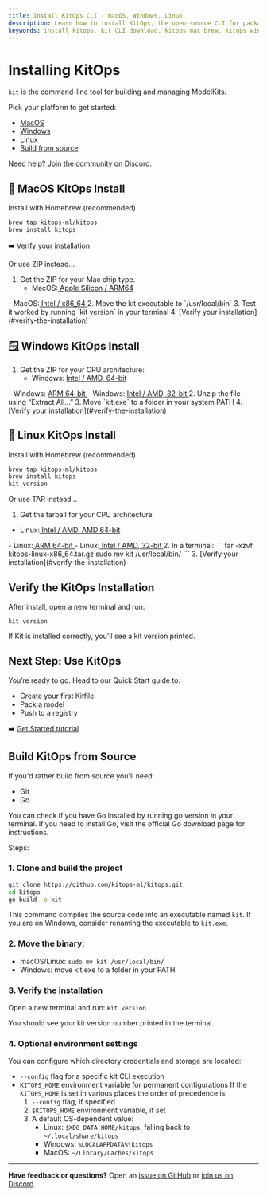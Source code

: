 ```yaml
---
title: Install KitOps CLI - macOS, Windows, Linux
description: Learn how to install KitOps, the open-source CLI for packaging and managing AI/ML models with ModelKits. Supports macOS, Windows, Linux, and source builds.
keywords: install kitops, kit CLI download, kitops mac brew, kitops windows zip, linux modelkit CLI, install ai model packaging tool, mlops cli tool
---
```


<script setup>
import vGaTrack from '@theme/directives/ga'
</script>

# Installing KitOps

`kit` is the command-line tool for building and managing ModelKits.

Pick your platform to get started:
-	[MacOS](#-macos-install)
- [Windows](#-windows-install)
- [Linux](#-linux-install)
- [Build from source](#build-sources)

Need help? [Join the community on Discord](https://discord.gg/Tapeh8agYy).

## 🍎 MacOS KitOps Install

Install with Homebrew (recommended)
```sh
brew tap kitops-ml/kitops
brew install kitops
```

➡️ [Verify your installation](#verify-the-installation)

Or use ZIP instead...

1. Get the ZIP for your Mac chip type.
   - MacOS:<a href="https://github.com/kitops-ml/kitops/releases/latest/download/kitops-darwin-arm64.zip"
  v-ga-track="{
    category: 'link',
    label: 'MacOS (Apple Silicon)',
    location: 'docs/installation'
  }">
  Apple Silicon / ARM64
</a>
   - MacOS:<a href="https://github.com/kitops-ml/kitops/releases/latest/download/kitops-darwin-x86_64.zip"
  v-ga-track="{
    category: 'link',
    label: 'MacOS (Intel)',
    location: 'docs/installation'
  }">
  Intel / x86_64
</a>
2. Move the kit executable to `/usr/local/bin`
3. Test it worked by running `kit version` in your terminal
4. [Verify your installation](#verify-the-installation)

## 🪟 Windows KitOps Install

1. Get the ZIP for your CPU architecture:
   - Windows: <a href="https://github.com/kitops-ml/kitops/releases/latest/download/kitops-windows-x86_64.zip"
  v-ga-track="{
    category: 'link',
    label: 'Windows (AMD64)',
    location: 'docs/installation'
  }">
  Intel / AMD, 64-bit
</a>
   - Windows: <a href="https://github.com/kitops-ml/kitops/releases/latest/download/kitops-windows-arm64.zip"
  v-ga-track="{
    category: 'link',
    label: 'Windows (ARM64)',
    location: 'docs/installation'
  }">
  ARM 64-bit
</a>
   - Windows: <a href="https://github.com/kitops-ml/kitops/releases/latest/download/kitops-windows-i386.zip"
  v-ga-track="{
    category: 'link',
    label: 'Windows (x86_32)',
    location: 'docs/installation'
  }">
  Intel / AMD, 32-bit
</a>
2. Unzip the file using “Extract All…”
3. Move `kit.exe` to a folder in your system PATH
4. [Verify your installation](#verify-the-installation)

## 🐧 Linux KitOps Install

Install with Homebrew (recommended)
```sh
brew tap kitops-ml/kitops
brew install kitops
kit version
```

Or use TAR instead...

1. Get the tarball for your CPU architecture
  - Linux:<a href="https://github.com/kitops-ml/kitops/releases/latest/download/kitops-linux-x86_64.tar.gz"
  v-ga-track="{
    category: 'link',
    label: 'Linux (AMD64)',
    location: 'docs/installation'
  }">
  Intel / AMD, AMD 64-bit
</a>
  - Linux:<a href="https://github.com/kitops-ml/kitops/releases/latest/download/kitops-linux-arm64.tar.gz"
  v-ga-track="{
    category: 'link',
    label: 'Linux (ARM64)',
    location: 'docs/installation'
  }">
  ARM 64-bit
</a>
  - Linux:<a href="https://github.com/kitops-ml/kitops/releases/latest/download/kitops-linux-i386.tar.gz"
  v-ga-track="{
    category: 'link',
    label: 'Linux (x86_32)',
    location: 'docs/installation'
  }">
  Intel / AMD, 32-bit
</a>
2. In a terminal:
   ```
   tar -xzvf kitops-linux-x86_64.tar.gz
   sudo mv kit /usr/local/bin/
   ```
3. [Verify your installation](#verify-the-installation)

## Verify the KitOps Installation

After install, open a new terminal and run:
```shell
kit version
```

If Kit is installed correctly, you'll see a kit version printed.

## Next Step: Use KitOps

You’re ready to go. Head to our Quick Start guide to:
- Create your first Kitfile
- Pack a model
- Push to a registry

➡️ [Get Started tutorial](../../get-started.md)

## Build KitOps from Source

If you'd rather build from source you'll need:
- Git
- Go

You can check if you have Go installed by running go version in your terminal. If you need to install Go, visit the official Go download page for instructions.

Steps:

### 1. Clone and build the project
```sh
git clone https://github.com/kitops-ml/kitops.git
cd kitops
go build -o kit
```
This command compiles the source code into an executable named `kit`. If you are on Windows, consider renaming the executable to `kit.exe`.

### 2. Move the binary:
- macOS/Linux: `sudo mv kit /usr/local/bin/`
- Windows: move kit.exe to a folder in your PATH

### 3. Verify the installation
Open a new terminal and run: `kit version`

You should see your kit version number printed in the terminal.

### 4. Optional environment settings
You can configure which directory credentials and storage are located:

* `--config` flag for a specific kit CLI execution
* `KITOPS_HOME` environment variable for permanent configurations
If the `KITOPS_HOME` is set in various places the order of precedence is:
   1. `--config` flag, if specified
   2. `$KITOPS_HOME` environment variable, if set
   3. A default OS-dependent value:
      - Linux: `$XDG_DATA_HOME/kitops`, falling back to `~/.local/share/kitops`
      - Windows: `%LOCALAPPDATA%\kitops`
      - MacOS: `~/Library/Caches/kitops`

---

**Have feedback or questions?**
Open an [issue on GitHub](https://github.com/kitops-ml/kitops/issues) or [join us on Discord](https://discord.gg/Tapeh8agYy).
